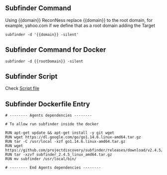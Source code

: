 ## Subfinder Command

Using {{domain}} ReconNess replace {{domain}} to the root domain, for example, yahoo.com if we define that as a root domain adding the Target

```
subfinder -d '{{domain}} -silent'
```

## Subfinder Command for Docker

```
subfinder -d {{rootDomain}} -silent
```

## Subfinder Script

Check [Script file](https://github.com/reconness/reconness-agents/blob/master/Subfinder/Script)

## Subfinder Dockerfile Entry

```
# -------- Agents dependencies -------- 

# To allow run subfinder inside the docker

RUN apt-get update && apt-get install -y git wget
RUN wget https://dl.google.com/go/go1.14.6.linux-amd64.tar.gz
RUN tar -C /usr/local -xzf go1.14.6.linux-amd64.tar.gz
RUN wget https://github.com/projectdiscovery/subfinder/releases/download/v2.4.5/subfinder_2.4.5_linux_amd64.tar.gz
RUN tar -xzvf subfinder_2.4.5_linux_amd64.tar.gz
RUN mv subfinder /usr/local/bin/

# -------- End Agents dependencies -------- 
```

